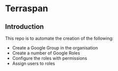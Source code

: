 # Terraspan 
## Introduction
<p>This repo is to automate the creation of the following:</p>
<ul>
<li>Create a Google Group in the organisation</li>
<li>Create a number of Google Roles</li>
<li>Configure the roles with permissions</li>
<li>Assign users to roles</li>
</ul>
